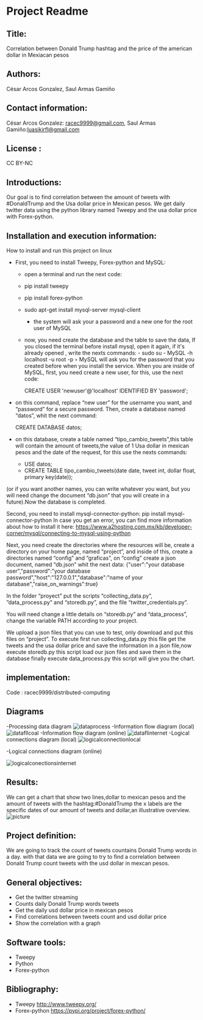 # Project Readme
## Title: 
Correlation between Donald Trump hashtag and the price of the american dollar in Mexiacan pesos

## Authors: 
César Arcos Gonzalez, Saul Armas Gamiño

## Contact information:
César Arcos Gonzalez: racec9999@gmail.com, Saul Armas Gamiño:luasikirfl@gmail.com

## License : 
CC BY-NC

## Introductions: 
Our goal is to find correlation between the amount of tweets with #DonaldTrump and the Usa dollar price in Mexican pesos. We get daily twitter data using the python library named Tweepy and the usa dollar price with Forex-python.


## Installation and execution information:
How to install and run this project on linux
- First, you need to install Tweepy, Forex-python and MySQL:
    - open a terminal and run the next code:
    - pip install tweepy
    - pip install forex-python
    - sudo apt-get install mysql-server mysql-client
       - the system will ask your a password and a new one for the root user of MySQL
    - now, you need create the database and the table to save the data, If you closed the terminal before install mysql, open it again, if it's already opened , write the nexts commands:
          - sudo su
          - MySQL -h localhost -u root -p
        ◦ MySQL  will ask you for the password that you created before when you install the service.
	When you are inside of MySQL, first, you need create a new user, for this, use the next code:
  
		CREATE USER 'newuser'@'localhost' IDENTIFIED BY 'password';
    
- on this command, replace “new user” for the username  you want, and “password” for a secure password.
Then, create a database named “datos”, whit the next command:

	CREATE DATABASE datos;
- on this database, create a table named “tipo_cambio_tweets”,this table will contain the amount of tweets,the value of 1 Usa dollar in mexican pesos and the date of the request, for this use the nexts commands:

	- USE datos;
	- CREATE TABLE tipo_cambio_tweets(date date, tweet int, dollar 	float, primary key(date));

 (or if you want another names, you can write whatever you want, but you will need change the document “db.json” that you will create in a future).Now the database is completed.

Second, you need to install mysql-connector-python:
	pip install mysql-connector-python
In case you get an error, you can find more information about how to install it here: https://www.a2hosting.com.mx/kb/developer-corner/mysql/connecting-to-mysql-using-python

Next, you need create the directories where the resources will be, create a directory on your home page, named “project”, and inside of this, create a directories named “config” and ”graficas”, on “config” create a json document, named “db.json” whit the next data:
	{"user":"your database user","password":"your database password","host":"127.0.0.1","database":"name of your database","raise_on_warnings":true}



In the folder “proyect” put the scripts “collecting_data.py”, ”data_process.py” and “storedb.py”, and the file “twitter_credentials.py”.

You will need change a little details on “storedb.py” and “data_process”, change the variable PATH according to your project.

We upload a json files that you can use to test, only download and put this files on “project”.
To execute first run collecting_data.py this file get the tweets and the usa dollar price and save the information in a json file,now execute storedb.py this script load our json files and save them in the database finally execute data_process.py this script will give you the chart.


## implementation: 
Code : racec9999/distributed-computing

## Diagrams
-Processing data diagram
![dataprocess](https://user-images.githubusercontent.com/60860385/80925163-448b4000-8d53-11ea-9d75-fb1c3dcf8dd6.jpg)
-Information flow diagram (local)
![datafllcoal](https://user-images.githubusercontent.com/60860385/80925223-a64baa00-8d53-11ea-86d4-d5adbcf2b269.jpg)
-Information flow diagram (online) 
![dataflinternet](https://user-images.githubusercontent.com/60860385/80925268-e9a61880-8d53-11ea-8a7a-d05a0fcd7bc2.jpg)
-Logical connections diagram (local)
![logicalconnectionlocal](https://user-images.githubusercontent.com/60860385/80925301-32f66800-8d54-11ea-8e4d-223cae509199.jpg)

-Logical connections diagram (online)


![logicalconectionsinternet](https://user-images.githubusercontent.com/60860385/80925309-473a6500-8d54-11ea-859e-360af1b81bb2.jpg)

## Results:
We can get a chart that show two lines,dollar to mexican pesos and the amount of tweets with the hashtag:#DonaldTrump
the x labels are the specific dates of our amount of tweets and dollar,an illustrative overview. 
![picture](https://user-images.githubusercontent.com/60860385/80922946-063b5400-8d46-11ea-8c93-3f2ac38ff3b7.png)


## Project definition:
We are going to track the count of tweets countains Donald Trump words in a day. with that data we are going to try to find a correlation between Donald Trump count tweets with the usd dollar in mexcan pesos.

## General objectives:
- Get the twitter streaming 
- Counts  daily Donald Trump words tweets
- Get the daily usd dollar price in mexican pesos
- Find correlations between tweets count and usd dollar price
- Show  the correlation with a graph

## Software tools:
- Tweepy
- Python
- Forex-python



## Bibliography:
- Tweepy http://www.tweepy.org/      
- Forex-python https://pypi.org/project/forex-python/


